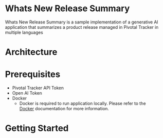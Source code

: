 # Whats New Release Summary
Whats New Release Summary is a sample implementation of a generative AI application that summarizes a product release managed in Pivotal Tracker in multiple languages


# Architecture

# Prerequisites

- Pivotal Tracker API Token
- Open AI Token
- Docker
  - Docker is required to run application locally. Please refer to the [Docker](https://docs.docker.com/engine/install/) documentation for more information.


# Getting Started
